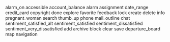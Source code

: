 alarm_on
accessible
account_balance
alarm
assignment
date_range
credit_card
copyright
done
explore
favorite
feedback
lock
create
delete
info
pregnant_woman
search
thumb_up
phone
mail_outline
chat
sentiment_satisfied_alt
sentiment_satisfied
sentiment_dissatisfied
sentiment_very_dissatisfied
add
archive
block
clear
save
departure_board
map
navigation
